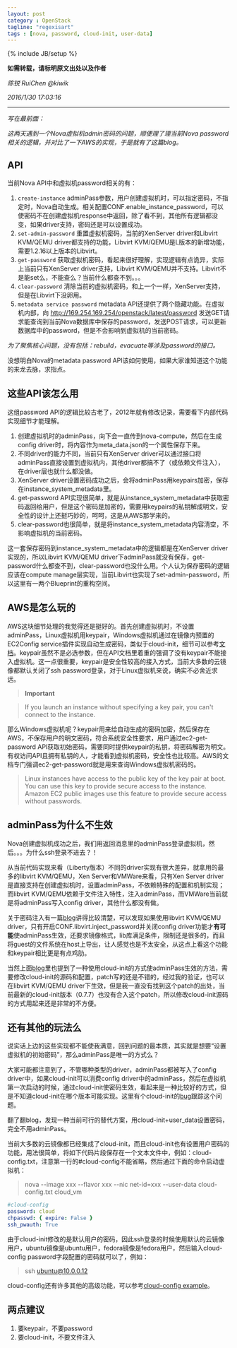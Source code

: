 ```yaml
---
layout: post
category : OpenStack
tagline: "regexisart"
tags : [nova, password, cloud-init, user-data]
---
```

{% include JB/setup %}

**如需转载，请标明原文出处以及作者**

*陈锐 RuiChen @kiwik*

*2016/1/30 17:03:16*

----------

*写在最前面：*

*这两天遇到一个Nova虚拟机admin密码的问题，顺便理了理当前Nova password相关的逻辑，并对比了一下AWS的实现，于是就有了这篇blog。*

## API ##

当前Nova API中和虚拟机password相关的有：

1. `create-instance` adminPass参数，用户创建虚拟机时，可以指定密码，不指定时，Nova自动生成。相关配置CONF.enable\_instance\_password，可以使密码不在创建虚拟机response中返回，除了看不到，其他所有逻辑都没变，如果driver支持，密码还是可以设置成功。
2. `set-admin-password` 重置虚拟机密码，当前的XenServer driver和Libvirt KVM/QEMU driver都支持的功能，Libvirt KVM/QEMU是L版本的新增功能，需要1.2.16以上版本的Libvirt。
3. `get-password` 获取虚拟机密码，看起来很好理解，实现逻辑有点诡异，实际上当前只有XenServer driver支持，Libvirt KVM/QEMU并不支持。Libvirt不是能set么，不能查么？当前什么都查不到。。。
4. `clear-password` 清除当前的虚拟机密码，和上一个一样，XenServer支持，但是在Libvirt下没卵用。
5. `metadata service password` metadata API还提供了两个隐藏功能。在虚拟机内部，向 http://169.254.169.254/openstack/latest/password 发送GET请求能查询到当前Nova数据库中保存的password，发送POST请求，可以更新数据库中的password，但是不会影响到虚拟机的当前密码。

*为了聚焦核心问题，没有包括：rebuild，evacuate等涉及password的接口。*

没想明白Nova的metadata password API该如何使用，如果大家谁知道这个功能的来龙去脉，求指点。

## 这些API该怎么用 ##

这组password API的逻辑比较古老了，2012年就有修改记录，需要看下内部代码实现细节才能理解。

1. 创建虚拟机时的adminPass，向下会一直传到nova-compute，然后在生成config driver时，将内容作为meta\_data.json的一个属性保存下来。
2. 不同driver的能力不同，当前只有XenServer driver可以通过接口将adminPass直接设置到虚拟机内，其他driver都搞不了（或依赖文件注入），在driver层也就什么都没做。
3. XenServer driver设置密码成功之后，会将adminPass用keypairs加密，保存在instance\_system\_metadata里。
4. get-password API实现很简单，就是从instance\_system\_metadata中获取密码返回给用户，但是这个密码是加密的，需要用keypairs的私钥解成明文，安全性的设计上还挺巧妙的，呵呵，这是从AWS那学来的。
5. clear-password也很简单，就是将instance\_system\_metadata内容清空，不影响虚拟机的当前密码。

这一套保存密码到instance\_system\_metadata中的逻辑都是在XenServer driver实现的，所以Libvirt KVM/QEMU driver下adminPass就没有保存，get-password什么都查不到，clear-password也没什么用。个人认为保存密码的逻辑应该在compute manage层实现，当前Libvirt也实现了set-admin-password，所以这里有一两个Blueprint的重构空间。

## AWS是怎么玩的 ##

AWS这块细节处理的我觉得还是挺好的。首先创建虚拟机时，不设置adminPass，Linux虚拟机用keypair，Windows虚拟机通过在镜像内预置的EC2Config service插件实现自动生成密码，类似于cloud-init，细节可以参考[文档](http://docs.amazonaws.cn/en_us/AWSEC2/latest/WindowsGuide/UsingConfig_WinAMI.html)。keypair虽然不是必选参数，但在API文档里着重的强调了没有keypair不能接入虚拟机。这一点很重要，keypair是安全性较高的接入方式，当前大多数的云镜像都默认关闭了ssh password登录，对于Linux虚拟机来说，确实不必舍近求远。

>**Important**

>If you launch an instance without specifying a key pair, you can't connect to the instance.

那么Windows虚拟机呢？keypair用来给自动生成的密码加密，然后保存在AWS，不保存用户的明文密码，符合系统安全性要求，用户通过ec2-get-password API获取初始密码，需要同时提供keypair的私钥，将密码解密为明文。有权访问API且拥有私钥的人，才能看到虚拟机密码，安全性也比较高。AWS的文档专门强调ec2-get-password就是用来查询Windows虚拟机密码的。

>Linux instances have access to the public key of the key pair at boot. You can use this key to provide secure access to the instance. Amazon EC2 public images use this feature to provide secure access without passwords.

## adminPass为什么不生效 ##

Nova创建虚拟机成功之后，我们用返回消息里的adminPass登录虚拟机，然后。。。为什么ssh登录不进去？！

从当前代码实现来看（Liberty版本）不同的driver实现有很大差异，就拿用的最多的libvirt KVM/QEMU，Xen Server和VMWare来看，只有Xen Server driver是直接支持在创建虚拟机时，设置adminPass，不依赖特殊的配置和机制实现；而libvirt KVM/QEMU依赖于文件注入特性，注入adminPass，而VMWare当前就是将adminPass写入config driver，其他什么都没有做。

关于密码注入有一篇[blog](http://niusmallnan.github.io/_build/html/_templates/openstack/inject_passwd.html#inject)讲得比较清楚，可以发现如果使用libvirt KVM/QEMU driver，只有开启CONF.libvirt.inject_password并关闭config driver功能才**有可能**使adminPass生效，还要求镜像格式，lib库满足条件，限制还是很多的，而且将guest的文件系统在host上导出，让人感觉也是不太安全，从这点上看这个功能和keypair相比更是有点鸡肋。

当然上面[blog](http://niusmallnan.github.io/_build/html/_templates/openstack/inject_passwd.html)里也提到了一种使用cloud-init的方式使adminPass生效的方法，需要修改cloud-init的源码和配置，patch写的还是不错的，经过我的验证，也可以在libvirt KVM/QEMU driver下生效，但是我一直没有找到这个patch的出处，当前最新的cloud-init版本（0.7.7）也没有合入这个patch，所以修改cloud-init源码的方式用起来还是非常的不方便。

## 还有其他的玩法么 ##

说实话上边的这些实现都不能使我满意，回到问题的最本质，其实就是想要“设置虚拟机的初始密码”，那么adminPass是唯一的方式么？

大家可能都注意到了，不管哪种类型的driver，adminPass都被写入了config driver中，如果cloud-init可以消费config driver中的adminPass，然后在虚拟机第一次启动的时候，通过cloud-init使密码生效，看起来是一种比较好的方式，但是不知道cloud-init在哪个版本可能实现。这里有个cloud-init的[bug](https://bugs.launchpad.net/cloud-init/+bug/1236883)跟踪这个问题。

翻了翻blog，发现一种当前可行的替代方案，用cloud-init+user\_data设置密码，完全不用adminPass。

当前大多数的云镜像都已经集成了cloud-init，而且cloud-init也有设置用户密码的功能，用法很简单，将如下代码片段保存在一个文本文件中，例如：cloud-config.txt，注意第一行的#cloud-config不能省略，然后通过下面的命令启动虚拟机：

> nova --image xxx --flavor xxx --nic net-id=xxx --user-data cloud-config.txt cloud_vm

```yaml
#cloud-config
password: cloud
chpasswd: { expire: False }
ssh_pwauth: True
```

由于cloud-init修改的是默认用户的密码，因此ssh登录的时候使用默认的云镜像用户，ubuntu镜像是ubuntu用户，fedora镜像是fedora用户，然后输入cloud-config password字段配置的密码就可以了，例如：

> ssh ubuntu@10.0.0.12

cloud-config还有许多其他的高级功能，可以参考[cloud-config example](https://github.com/number5/cloud-init/blob/master/doc/examples/cloud-config.txt)。

## 两点建议 ##

1. 要keypair，不要password
2. 要cloud-init，不要文件注入